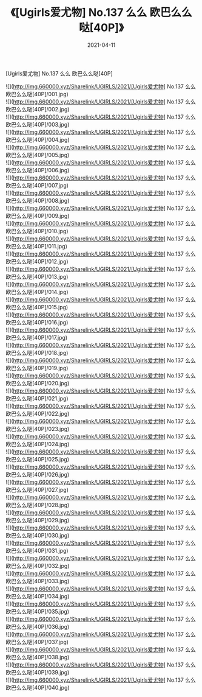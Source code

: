 ﻿---
layout: post
title:  《[Ugirls爱尤物] No.137 么么 欧巴么么哒[40P]》
date:   2021-04-11
img: http://img.660000.xyz/Sharelink/UGIRLS/2021/[Ugirls爱尤物] No.137 么么 欧巴么么哒[40P]/000.jpg
categories: [美女, 清纯, 唯美]
---

[Ugirls爱尤物] No.137 么么 欧巴么么哒[40P]

  ![](http://img.660000.xyz/Sharelink/UGIRLS/2021/[Ugirls爱尤物] No.137 么么 欧巴么么哒[40P]/001.jpg) <br> ![](http://img.660000.xyz/Sharelink/UGIRLS/2021/[Ugirls爱尤物] No.137 么么 欧巴么么哒[40P]/002.jpg) <br> ![](http://img.660000.xyz/Sharelink/UGIRLS/2021/[Ugirls爱尤物] No.137 么么 欧巴么么哒[40P]/003.jpg) <br> ![](http://img.660000.xyz/Sharelink/UGIRLS/2021/[Ugirls爱尤物] No.137 么么 欧巴么么哒[40P]/004.jpg) <br> ![](http://img.660000.xyz/Sharelink/UGIRLS/2021/[Ugirls爱尤物] No.137 么么 欧巴么么哒[40P]/005.jpg) <br> ![](http://img.660000.xyz/Sharelink/UGIRLS/2021/[Ugirls爱尤物] No.137 么么 欧巴么么哒[40P]/006.jpg) <br> ![](http://img.660000.xyz/Sharelink/UGIRLS/2021/[Ugirls爱尤物] No.137 么么 欧巴么么哒[40P]/007.jpg) <br> ![](http://img.660000.xyz/Sharelink/UGIRLS/2021/[Ugirls爱尤物] No.137 么么 欧巴么么哒[40P]/008.jpg) <br> ![](http://img.660000.xyz/Sharelink/UGIRLS/2021/[Ugirls爱尤物] No.137 么么 欧巴么么哒[40P]/009.jpg) <br> ![](http://img.660000.xyz/Sharelink/UGIRLS/2021/[Ugirls爱尤物] No.137 么么 欧巴么么哒[40P]/010.jpg) <br> ![](http://img.660000.xyz/Sharelink/UGIRLS/2021/[Ugirls爱尤物] No.137 么么 欧巴么么哒[40P]/011.jpg) <br> ![](http://img.660000.xyz/Sharelink/UGIRLS/2021/[Ugirls爱尤物] No.137 么么 欧巴么么哒[40P]/012.jpg) <br> ![](http://img.660000.xyz/Sharelink/UGIRLS/2021/[Ugirls爱尤物] No.137 么么 欧巴么么哒[40P]/013.jpg) <br> ![](http://img.660000.xyz/Sharelink/UGIRLS/2021/[Ugirls爱尤物] No.137 么么 欧巴么么哒[40P]/014.jpg) <br> ![](http://img.660000.xyz/Sharelink/UGIRLS/2021/[Ugirls爱尤物] No.137 么么 欧巴么么哒[40P]/015.jpg) <br> ![](http://img.660000.xyz/Sharelink/UGIRLS/2021/[Ugirls爱尤物] No.137 么么 欧巴么么哒[40P]/016.jpg) <br> ![](http://img.660000.xyz/Sharelink/UGIRLS/2021/[Ugirls爱尤物] No.137 么么 欧巴么么哒[40P]/017.jpg) <br> ![](http://img.660000.xyz/Sharelink/UGIRLS/2021/[Ugirls爱尤物] No.137 么么 欧巴么么哒[40P]/018.jpg) <br> ![](http://img.660000.xyz/Sharelink/UGIRLS/2021/[Ugirls爱尤物] No.137 么么 欧巴么么哒[40P]/019.jpg) <br> ![](http://img.660000.xyz/Sharelink/UGIRLS/2021/[Ugirls爱尤物] No.137 么么 欧巴么么哒[40P]/020.jpg) <br> ![](http://img.660000.xyz/Sharelink/UGIRLS/2021/[Ugirls爱尤物] No.137 么么 欧巴么么哒[40P]/021.jpg) <br> ![](http://img.660000.xyz/Sharelink/UGIRLS/2021/[Ugirls爱尤物] No.137 么么 欧巴么么哒[40P]/022.jpg) <br> ![](http://img.660000.xyz/Sharelink/UGIRLS/2021/[Ugirls爱尤物] No.137 么么 欧巴么么哒[40P]/023.jpg) <br> ![](http://img.660000.xyz/Sharelink/UGIRLS/2021/[Ugirls爱尤物] No.137 么么 欧巴么么哒[40P]/024.jpg) <br> ![](http://img.660000.xyz/Sharelink/UGIRLS/2021/[Ugirls爱尤物] No.137 么么 欧巴么么哒[40P]/025.jpg) <br> ![](http://img.660000.xyz/Sharelink/UGIRLS/2021/[Ugirls爱尤物] No.137 么么 欧巴么么哒[40P]/026.jpg) <br> ![](http://img.660000.xyz/Sharelink/UGIRLS/2021/[Ugirls爱尤物] No.137 么么 欧巴么么哒[40P]/027.jpg) <br> ![](http://img.660000.xyz/Sharelink/UGIRLS/2021/[Ugirls爱尤物] No.137 么么 欧巴么么哒[40P]/028.jpg) <br> ![](http://img.660000.xyz/Sharelink/UGIRLS/2021/[Ugirls爱尤物] No.137 么么 欧巴么么哒[40P]/029.jpg) <br> ![](http://img.660000.xyz/Sharelink/UGIRLS/2021/[Ugirls爱尤物] No.137 么么 欧巴么么哒[40P]/030.jpg) <br> ![](http://img.660000.xyz/Sharelink/UGIRLS/2021/[Ugirls爱尤物] No.137 么么 欧巴么么哒[40P]/031.jpg) <br> ![](http://img.660000.xyz/Sharelink/UGIRLS/2021/[Ugirls爱尤物] No.137 么么 欧巴么么哒[40P]/032.jpg) <br> ![](http://img.660000.xyz/Sharelink/UGIRLS/2021/[Ugirls爱尤物] No.137 么么 欧巴么么哒[40P]/033.jpg) <br> ![](http://img.660000.xyz/Sharelink/UGIRLS/2021/[Ugirls爱尤物] No.137 么么 欧巴么么哒[40P]/034.jpg) <br> ![](http://img.660000.xyz/Sharelink/UGIRLS/2021/[Ugirls爱尤物] No.137 么么 欧巴么么哒[40P]/035.jpg) <br> ![](http://img.660000.xyz/Sharelink/UGIRLS/2021/[Ugirls爱尤物] No.137 么么 欧巴么么哒[40P]/036.jpg) <br> ![](http://img.660000.xyz/Sharelink/UGIRLS/2021/[Ugirls爱尤物] No.137 么么 欧巴么么哒[40P]/037.jpg) <br> ![](http://img.660000.xyz/Sharelink/UGIRLS/2021/[Ugirls爱尤物] No.137 么么 欧巴么么哒[40P]/038.jpg) <br> ![](http://img.660000.xyz/Sharelink/UGIRLS/2021/[Ugirls爱尤物] No.137 么么 欧巴么么哒[40P]/039.jpg) <br> ![](http://img.660000.xyz/Sharelink/UGIRLS/2021/[Ugirls爱尤物] No.137 么么 欧巴么么哒[40P]/040.jpg) <br>